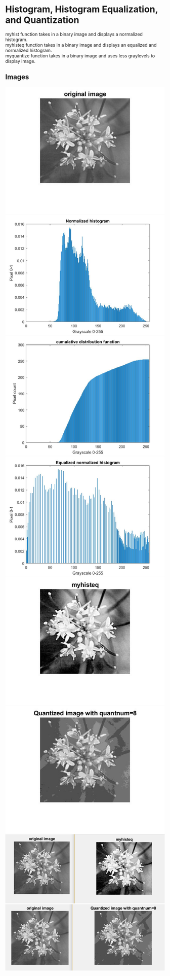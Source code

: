 # Histogram, Histogram Equalization, and Quantization

myhist function takes in a binary image and displays a normalized histogram.\
myhisteq function takes in a binary image and displays an equalized and normalized histogram.\
myquantize function takes in a binary image and uses less graylevels to display image.

## Images
![alt text](originalflower.jpg)
![alt text](normalizedhistogram.jpg)
![alt text](cumulativedistributionfunction.jpg)
![alt text](equalizednormalizedhistogram.jpg)
![alt text](equalizedflower.jpg)
![alt text](quantizedflower.jpg)
![alt text](myhisteqflower2.PNG)
![alt text](myquantflower.PNG)